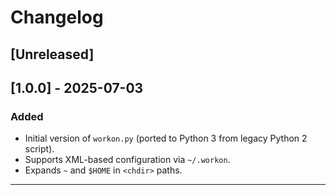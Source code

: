 # Changelog

## [Unreleased]

## [1.0.0] - 2025-07-03
### Added
- Initial version of `workon.py` (ported to Python 3 from legacy Python 2 script).
- Supports XML-based configuration via `~/.workon`.
- Expands `~` and `$HOME` in `<chdir>` paths.
---
